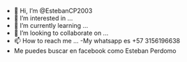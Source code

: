 - 👋 Hi, I’m @EstebanCP2003
- 👀 I’m interested in ...
- 🌱 I’m currently learning ...
- 💞️ I’m looking to collaborate on ...
- 📫 How to reach me ...
-My whatsapp es +57 3156196638
- Me puedes buscar en facebook como Esteban Perdomo 

<!---
EstebanCP2003/EstebanCP2003 is a ✨ special ✨ repository because its `README.md` (this file) appears on your GitHub profile.
You can click the Preview link to take a look at your changes.
--->
